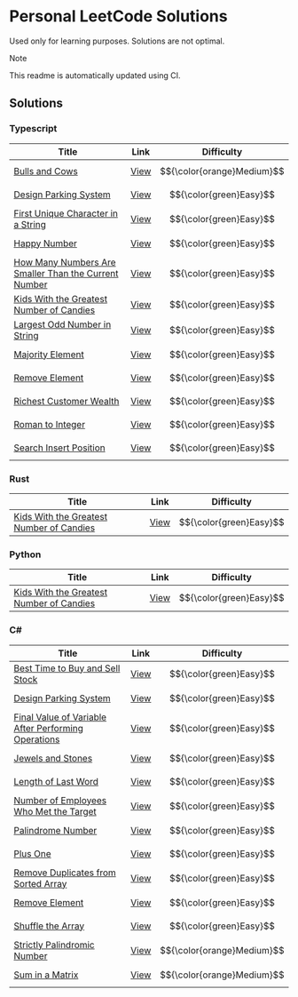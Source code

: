 # Personal LeetCode Solutions

Used only for learning purposes. Solutions are not optimal.

> [!NOTE]  
> This readme is automatically updated using CI.

## Solutions

### Typescript

| Title | Link | Difficulty |
| ----- | ---- | ---------- |
| [Bulls and Cows](./leetcode/tree/master/typescript/bulls-and-cows) | [View](https://leetcode.com/problems/bulls-and-cows) | $${\color{orange}Medium}$$ |
| [Design Parking System](./leetcode/tree/master/typescript/design-parking-system) | [View](https://leetcode.com/problems/design-parking-system) | $${\color{green}Easy}$$ |
| [First Unique Character in a String](./leetcode/tree/master/typescript/first-unique-character-in-a-string) | [View](https://leetcode.com/problems/first-unique-character-in-a-string) | $${\color{green}Easy}$$ |
| [Happy Number](./leetcode/tree/master/typescript/happy-number) | [View](https://leetcode.com/problems/happy-number) | $${\color{green}Easy}$$ |
| [How Many Numbers Are Smaller Than the Current Number](./leetcode/tree/master/typescript/how-many-numbers-are-smaller-than-the-current-number) | [View](https://leetcode.com/problems/how-many-numbers-are-smaller-than-the-current-number) | $${\color{green}Easy}$$ |
| [Kids With the Greatest Number of Candies](./leetcode/tree/master/typescript/kids-with-the-greatest-number-of-candies) | [View](https://leetcode.com/problems/kids-with-the-greatest-number-of-candies) | $${\color{green}Easy}$$ |
| [Largest Odd Number in String](./leetcode/tree/master/typescript/largest-odd-number-in-string) | [View](https://leetcode.com/problems/largest-odd-number-in-string) | $${\color{green}Easy}$$ |
| [Majority Element](./leetcode/tree/master/typescript/majority-element) | [View](https://leetcode.com/problems/majority-element) | $${\color{green}Easy}$$ |
| [Remove Element](./leetcode/tree/master/typescript/remove-element) | [View](https://leetcode.com/problems/remove-element) | $${\color{green}Easy}$$ |
| [Richest Customer Wealth](./leetcode/tree/master/typescript/richest-customer-wealth) | [View](https://leetcode.com/problems/richest-customer-wealth) | $${\color{green}Easy}$$ |
| [Roman to Integer](./leetcode/tree/master/typescript/roman-to-integer) | [View](https://leetcode.com/problems/roman-to-integer) | $${\color{green}Easy}$$ |
| [Search Insert Position](./leetcode/tree/master/typescript/search-insert-position) | [View](https://leetcode.com/problems/search-insert-position) | $${\color{green}Easy}$$ |

### Rust

| Title | Link | Difficulty |
| ----- | ---- | ---------- |
| [Kids With the Greatest Number of Candies](./leetcode/tree/master/rust/kids-with-the-greatest-number-of-candies) | [View](https://leetcode.com/problems/kids-with-the-greatest-number-of-candies) | $${\color{green}Easy}$$ |

### Python

| Title | Link | Difficulty |
| ----- | ---- | ---------- |
| [Kids With the Greatest Number of Candies](./leetcode/tree/master/python/kids-with-the-greatest-number-of-candies) | [View](https://leetcode.com/problems/kids-with-the-greatest-number-of-candies) | $${\color{green}Easy}$$ |

### C#

| Title | Link | Difficulty |
| ----- | ---- | ---------- |
| [Best Time to Buy and Sell Stock](./leetcode/tree/master/csharp/best-time-to-buy-and-sell-stock) | [View](https://leetcode.com/problems/best-time-to-buy-and-sell-stock) | $${\color{green}Easy}$$ |
| [Design Parking System](./leetcode/tree/master/csharp/design-parking-system) | [View](https://leetcode.com/problems/design-parking-system) | $${\color{green}Easy}$$ |
| [Final Value of Variable After Performing Operations](./leetcode/tree/master/csharp/final-value-of-variable-after-performing-operations) | [View](https://leetcode.com/problems/final-value-of-variable-after-performing-operations) | $${\color{green}Easy}$$ |
| [Jewels and Stones](./leetcode/tree/master/csharp/jewels-and-stones) | [View](https://leetcode.com/problems/jewels-and-stones) | $${\color{green}Easy}$$ |
| [Length of Last Word](./leetcode/tree/master/csharp/length-of-last-word) | [View](https://leetcode.com/problems/length-of-last-word) | $${\color{green}Easy}$$ |
| [Number of Employees Who Met the Target](./leetcode/tree/master/csharp/number-of-employees-who-met-the-target) | [View](https://leetcode.com/problems/number-of-employees-who-met-the-target) | $${\color{green}Easy}$$ |
| [Palindrome Number](./leetcode/tree/master/csharp/palindrome-number) | [View](https://leetcode.com/problems/palindrome-number) | $${\color{green}Easy}$$ |
| [Plus One](./leetcode/tree/master/csharp/plus-one) | [View](https://leetcode.com/problems/plus-one) | $${\color{green}Easy}$$ |
| [Remove Duplicates from Sorted Array](./leetcode/tree/master/csharp/remove-duplicates-from-sorted-array) | [View](https://leetcode.com/problems/remove-duplicates-from-sorted-array) | $${\color{green}Easy}$$ |
| [Remove Element](./leetcode/tree/master/csharp/remove-element) | [View](https://leetcode.com/problems/remove-element) | $${\color{green}Easy}$$ |
| [Shuffle the Array](./leetcode/tree/master/csharp/shuffle-the-array) | [View](https://leetcode.com/problems/shuffle-the-array) | $${\color{green}Easy}$$ |
| [Strictly Palindromic Number](./leetcode/tree/master/csharp/strictly-palindromic-number) | [View](https://leetcode.com/problems/strictly-palindromic-number) | $${\color{orange}Medium}$$ |
| [Sum in a Matrix](./leetcode/tree/master/csharp/sum-in-a-matrix) | [View](https://leetcode.com/problems/sum-in-a-matrix) | $${\color{orange}Medium}$$ |

